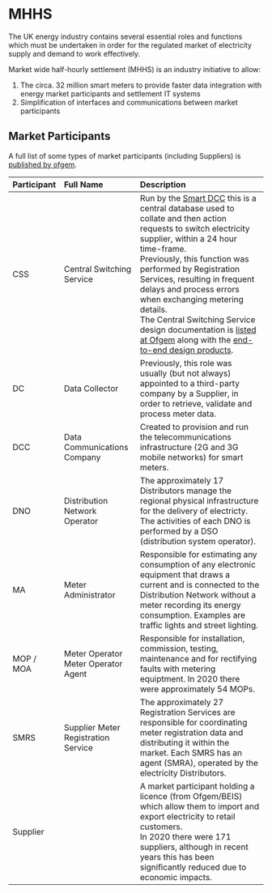 # MHHS
The UK energy industry contains several essential roles and functions which must be undertaken in order for the regulated market of electricity supply and demand to work effectively.  

Market wide half-hourly settlement (MHHS) is an industry initiative to allow:  
1. The circa. 32 million smart meters to provide faster data integration with energy market participants and settlement IT systems  
2. Simplification of interfaces and communications between market participants  

## Market Participants  
A full list of some types of market participants (including Suppliers) is [published by ofgem](https://www.ofgem.gov.uk/publications/list-all-electricity-licensees-including-suppliers).  

|Participant|Full Name|Description|
|:-|:-|:-|
|CSS | Central Switching Service | Run by the [Smart DCC](https://www.smartdcc.co.uk/our-smart-network/current-programmes/switching/) this is a central database used to collate and then action requests to switch electricity supplier, within a 24 hour time-frame. <br/>Previously, this function was performed by Registration Services, resulting in frequent delays and process errors when exchanging metering details. <br/>The Central Switching Service design documentation is [listed at Ofgem](https://www.ofgem.gov.uk/publications/css-design-and-delivery-products) along with the [end-to-end design products](https://www.ofgem.gov.uk/publications/e2e-design-products).  |
|DC |Data Collector |Previously, this role was usually (but not always) appointed to a third-party company by a Supplier, in order to retrieve, validate and process meter data. |
|DCC | Data Communications Company |Created to provision and run the telecommunications infrastructure (2G and 3G mobile networks) for smart meters. |
|DNO |Distribution Network Operator |The approximately 17 Distributors manage the regional physical infrastructure for the delivery of electricty. The activities of each DNO is performed by a DSO (distribution system operator). |
|MA |Meter Administrator |Responsible for estimating any consumption of any electronic equipment that draws a current and is connected to the Distribution Network without a meter recording its energy consumption. Examples are traffic lights and street lighting. |
|MOP / MOA |Meter Operator <br/>Meter Operator Agent |Responsible for installation, commission, testing, maintenance and for rectifying faults with metering equiptment. In 2020 there were approximately 54 MOPs. |
|SMRS |Supplier Meter Registration Service |The approximately 27 Registration Services are responsible for coordinating meter registration data and distributing it within the market.  Each SMRS has an agent (SMRA), operated by the electricity Distributors. |
|Supplier ||A market participant holding a licence (from Ofgem/BEIS) which allow them to import and export electricity to retail customers. <br/>In 2020 there were 171 suppliers, although in recent years this has been significantly reduced due to economic impacts. |


